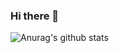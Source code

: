### Hi there 👋

![Anurag's github stats](https://github-readme-stats.vercel.app/api?username=JaviDev27&count_private=true&show_icons=true&theme=solarized-dark)

<!--
**JaviDev27/JaviDev27** is a ✨ _special_ ✨ repository because its `README.md` (this file) appears on your GitHub profile.

Here are some ideas to get you started:

- 🔭 I’m currently working on ...
- 🌱 I’m currently learning ...
- 👯 I’m looking to collaborate on ...
- 🤔 I’m looking for help with ...
- 💬 Ask me about ...
- 📫 How to reach me: ...
- 😄 Pronouns: ...
- ⚡ Fun fact: ...
-->
